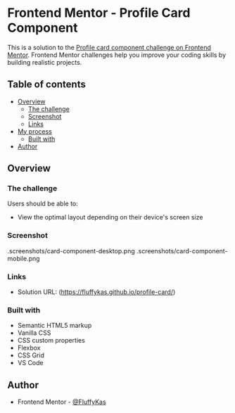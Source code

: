 # Frontend Mentor - Profile Card Component

This is a solution to the [Profile card component challenge on Frontend Mentor](https://www.frontendmentor.io/challenges/profile-card-component-8JqbgoU62). Frontend Mentor challenges help you improve your coding skills by building realistic projects. 

## Table of contents

- [Overview](#overview)
  - [The challenge](#the-challenge)
  - [Screenshot](#screenshot)
  - [Links](#links)
- [My process](#my-process)
  - [Built with](#built-with)
- [Author](#author)

## Overview

### The challenge

Users should be able to:

- View the optimal layout depending on their device's screen size

### Screenshot

.screenshots/card-component-desktop.png
.screenshots/card-component-mobile.png

### Links

- Solution URL: (https://fluffykas.github.io/profile-card/)

### Built with

- Semantic HTML5 markup
- Vanilla CSS
- CSS custom properties
- Flexbox
- CSS Grid
- VS Code

## Author

- Frontend Mentor - [@FluffyKas](https://www.frontendmentor.io/profile/FluffyKas)

